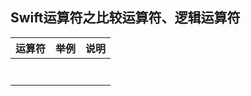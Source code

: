 ## Swift运算符之比较运算符、逻辑运算符

| 运算符 | 举例 | 说明 |
|---|---|---|
|    |    |    |
|    |    |    |
|    |    |    |
|    |    |    |
|    |    |    |
|    |    |    |
|    |    |    |










